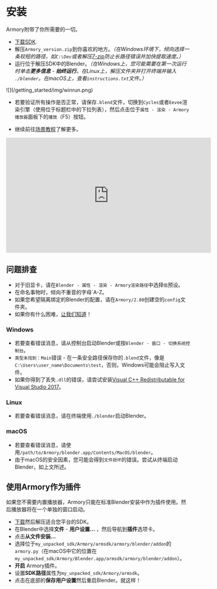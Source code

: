 # 安装

Armory附带了你所需要的一切。

- [下载SDK](http://armory3d.org/download.html).
- 解压`Armory_version.zip`到你喜欢的地方。*（在Windows环境下，倾向选择一条较短的路径，如`C:\Dev`或者解压[7-zip](http://www.7-zip.org)防止长路径错误并加快提取速度。）*
- 运行位于解压SDK中的Blender。*（在Windows上，您可能需要在第一次运行时单击**更多信息** - **始终运行**。在Linux上，解压文件夹并打开终端并输入 `./blender`。在macOS上，查看`instructions.txt`文件。）*

<div style="width:50%">![](/getting_started/img/winrun.png)</div>

- 若要验证所有操作是否正常，请保存`.blend`文件，切换到`Cycles`或者`Eevee`渲染引擎（使用位于标题栏中的下拉列表），然后点击位于`属性 - 渲染 - Armory播放器`面板下的`播放`（F5）按钮。 

- 继续前往[场景教程](/getting_started/playground.md)了解更多。

<iframe width="560" height="315" src="https://www.youtube.com/embed/4FPKCUYjpP0?rel=0" frameborder="0" allow="autoplay; encrypted-media" allowfullscreen></iframe>

## 问题排查

- 对于旧显卡，请在`Blender - 属性 - 渲染 - Armory渲染路径`中选择`低`预设。
- 在命名事物时，倾向不重音的字母`A-Z。
- 如果您希望隔离绑定的Blender的配置，请在`Armory/2.80`创建空的`config`文件夹。
- 如果你有什么困难，[让我们知道](http://armory3d.org/community.html)！

### Windows

- 若要查看错误消息，请从控制台启动Blender或按`Blender - 窗口 - 切换系统控制台`。
- `类型未找到：Main`错误 - 在一条安全路径保存你的`.blend`文件，像是`C:\Users\user_name\Documents\test`，否则，Windows可能会阻止写入文件。
- 如果你得到了丢失`.dll`的错误，请尝试安装[Visual C++ Redistributable for Visual Studio 2017](https://go.microsoft.com/fwlink/?LinkId=746572)。

### Linux

- 若要查看错误消息，请在终端使用`./blender`启动Blender。

### macOS

- 若要查看错误消息，请使用`/path/to/Armory/blender.app/Contents/MacOS/blender`。
- 由于macOS的安全因素，您可能会得到`文件损坏`的错误。尝试从终端启动Blender，如上文所述。


## 使用Armory作为插件

如果您不需要内置播放器，Armory只能在标准Blender安装中作为插件使用。然后播放器将在一个单独的窗口启动。
- [下载](http://armory3d.org/download.html)然后解压适合您平台的SDK。
- 在Blender中选择**文件** - **用户设置...** ，然后导航到**插件**选项卡。
- 点击**从文件安装...**
- 选择位于`my_unpacked_sdk/Armory/armsdk/armory/blender/addon`的`armory.py`（在macOS中它的位置在`my_unpacked_sdk/Armory/Blender.app/armsdk/armory/blender/addon`）。
- **开启** Armory插件。
- 设置**SDK路径**属性为`my_unpacked_sdk/Armory/armsdk`。
- 点击在底部的**保存用户设置**然后重启Blender。就这样！
